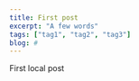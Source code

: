 ```yaml
---
title: First post
excerpt: "A few words"
tags: ["tag1", "tag2", "tag3"]
blog: #
---
```


First local post
